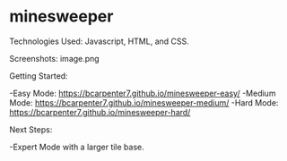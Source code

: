 # minesweeper

<Minesweeper Clone>

Technologies Used: Javascript, HTML, and CSS.


Screenshots: 
image.png


Getting Started: 

-Easy Mode: https://bcarpenter7.github.io/minesweeper-easy/
-Medium Mode: https://bcarpenter7.github.io/minesweeper-medium/
-Hard Mode: https://bcarpenter7.github.io/minesweeper-hard/

Next Steps: 

-Expert Mode with a larger tile base.
